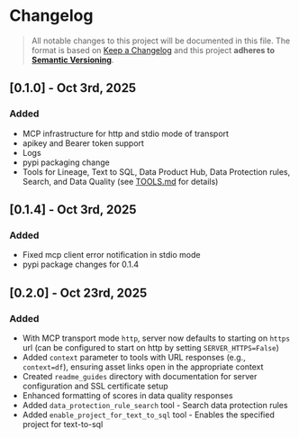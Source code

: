 # Changelog

> All notable changes to this project will be documented in this file. The format is based on [Keep a Changelog](https://keepachangelog.com/en/1.1.0/) and this project **adheres to [Semantic Versioning](https://semver.org/spec/v2.0.0.html)**.

## [0.1.0] - Oct 3rd, 2025

### Added
- MCP infrastructure for http and stdio mode of transport
- apikey and Bearer token support
- Logs
- pypi packaging change
- Tools for Lineage, Text to SQL, Data Product Hub, Data Protection rules, Search, and Data Quality (see [TOOLS.md](TOOLS.md) for details)

## [0.1.4] - Oct 3rd, 2025

### Added
- Fixed mcp client error notification in stdio mode
- pypi package changes for 0.1.4

## [0.2.0] - Oct 23rd, 2025

### Added
- With MCP transport mode `http`, server now defaults to starting on `https` url (can be configured to start on http by setting `SERVER_HTTPS=False`)
- Added `context` parameter to tools with URL responses (e.g., `context=df`), ensuring asset links open in the appropriate context
- Created `readme_guides` directory with documentation for server configuration and SSL certificate setup
- Enhanced formatting of scores in data quality responses
- Added `data_protection_rule_search` tool - Search data protection rules 
- Added `enable_project_for_text_to_sql` tool - Enables the specified project for text-to-sql